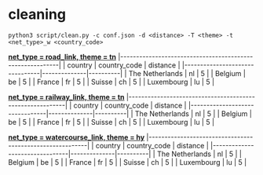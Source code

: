 
# cleaning

```
python3 script/clean.py -c conf.json -d <distance> -T <theme> -t <net_type>_w <country_code>
```

<u><strong>net_type = road_link, theme = tn</strong></u>
|----------------------------------------------------------|
| country                        | country_code | distance | 
|--------------------------------|--------------|----------|
| The Netherlands                | nl           | 5        |
| Belgium                        | be           | 5        |
| France                         | fr           | 5        |
| Suisse                         | ch           | 5        |
| Luxembourg                     | lu           | 5        |

<u><strong>net_type = railway_link, theme = tn</strong></u>
|----------------------------------------------------------|
| country                        | country_code | distance |
|--------------------------------|--------------|----------|
| The Netherlands                | nl           | 5        |
| Belgium                        | be           | 5        |
| France                         | fr           | 5        |
| Suisse                         | ch           | 5        |
| Luxembourg                     | lu           | 5        |

<u><strong>net_type = watercourse_link, theme = hy</strong></u>
|----------------------------------------------------------|
| country                        | country_code | distance |
|--------------------------------|--------------|----------|
| The Netherlands                | nl           | 5        |
| Belgium                        | be           | 5        |
| France                         | fr           | 5        |
| Suisse                         | ch           | 5        |
| Luxembourg                     | lu           | 5        |
